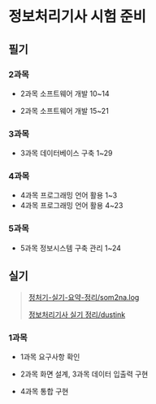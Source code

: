 # 정보처리기사 시험 준비

## 필기

### 2과목

- 2과목 소프트웨어 개발 10~14

- 2과목 소프트웨어 개발 15~21

### 3과목

- 3과목 데이터베이스 구축 1~29

### 4과목

- 4과목 프로그래밍 언어 활용 1~3
- 4과목 프로그래밍 언어 활용 4~23

### 5과목

- 5과목 정보시스템 구축 관리 1~24

## 실기

> [정처기-실기-요약-정리/som2na.log](https://velog.io/@dlsdk2526/%EC%A0%95%EC%B2%98%EA%B8%B0-%EC%8B%A4%EA%B8%B0-%EC%9A%94%EC%95%BD-1-%EC%9A%94%EA%B5%AC%EC%82%AC%ED%95%AD-%ED%99%95%EC%9D%B8)
>
> [정보처리기사 실기 정리/dustink](https://dustink.tistory.com/149)

### 1과목

- 1과목 요구사항 확인

- 2과목 화면 설계, 3과목 데이터 입출력 구현

- 4과목 통합 구현